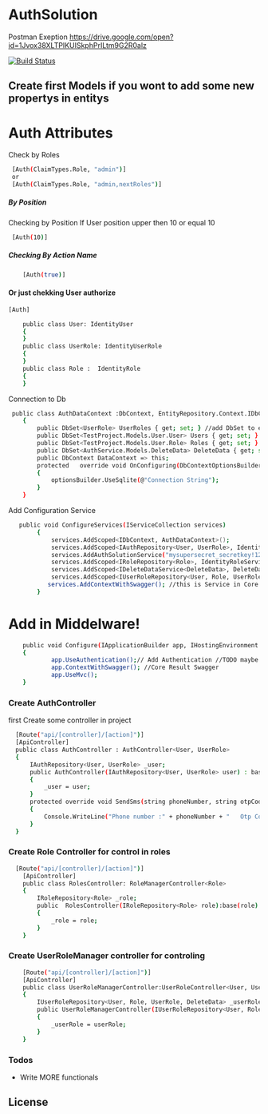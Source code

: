 # AuthSolution

Postman Exeption
https://drive.google.com/open?id=1Jvox38XLTPIKUISkphPrILtm9G2R0alz

[![Build Status](https://travis-ci.org/joemccann/dillinger.svg?branch=master)](https://travis-ci.org/joemccann/dillinger)

## Create first Models if you wont to add some new propertys in entitys

# Auth Attributes

Check by Roles

```sh
 [Auth(ClaimTypes.Role, "admin")]
 or
 [Auth(ClaimTypes.Role, "admin,nextRoles")]
```

##### By Position

Checking by Position
If User position upper then 10 or equal 10

```sh
 [Auth(10)]
```

##### Checking By Action Name

```sh
    [Auth(true)]
```

#### Or just chekking User authorize

```sh
[Auth]
```

```sh
    public class User: IdentityUser
    {
    }
    public class UserRole: IdentityUserRole
    {
    }
    public class Role :  IdentityRole
    {
    }
```

Connection to Db

```sh
 public class AuthDataContext :DbContext, EntityRepository.Context.IDbContext
    {
        public DbSet<UserRole> UserRoles { get; set; } //add DbSet to entitys
        public DbSet<TestProject.Models.User.User> Users { get; set; }
        public DbSet<TestProject.Models.User.Role> Roles { get; set; }
        public DbSet<AuthService.Models.DeleteData> DeleteData { get; set; }
        public DbContext DataContext => this;
        protected   override void OnConfiguring(DbContextOptionsBuilder optionsBuilder)
        {
            optionsBuilder.UseSqlite(@"Connection String");
        }
    }
```

Add Configuration Service

```sh
   public void ConfigureServices(IServiceCollection services)
        {
            services.AddScoped<IDbContext, AuthDataContext>();
            services.AddScoped<IAuthRepository<User, UserRole>, IdentityUserService<User, Role, UserRole>>();
            services.AddAuthSolutionService("mysupersecret_secretkey!123");
            services.AddScoped<IRoleRepository<Role>, IdentityRoleService<Role>>();
            services.AddScoped<IDeleteDataService<DeleteData>, DeleteDataService<DeleteData>>();
            services.AddScoped<IUserRoleRepository<User, Role, UserRole,DeleteData>, UserRoleRepositoryService<User, Role, UserRole, DeleteData>>();
           services.AddContextWithSwagger(); //this is Service in Core Result
        }
```

# Add in Middelware!

```sh
    public void Configure(IApplicationBuilder app, IHostingEnvironment env)
    {
            app.UseAuthentication();// Add Authentication //TODO maybe change
            app.ContextWithSwagger(); //Core Result Swagger
            app.UseMvc();
    }
```

### Create AuthController

first Create some controller in project

```sh
  [Route("api/[controller]/[action]")]
  [ApiController]
  public class AuthController : AuthController<User, UserRole>
  {
      IAuthRepository<User, UserRole> _user;
      public AuthController(IAuthRepository<User, UserRole> user) : base(user)
      {
          _user = user;
      }
      protected override void SendSms(string phoneNumber, string otpCode)
      {
          Console.WriteLine("Phone number :" + phoneNumber + "   Otp Code: " + otpCode);
      }
  }
```

### Create Role Controller for control in roles

```sh
  [Route("api/[controller]/[action]")]
    [ApiController]
    public class RolesController: RoleManagerController<Role>
    {
        IRoleRepository<Role> _role;
        public  RolesController(IRoleRepository<Role> role):base(role)
        {
            _role = role;
        }
    }
```

### Create UserRoleManager controller for controling

```sh
    [Route("api/[controller]/[action]")]
    [ApiController]
    public class UserRoleManagerController:UserRoleController<User, UserRole, Role, DeleteData>
    {
        IUserRoleRepository<User, Role, UserRole, DeleteData> _userRole;
        public UserRoleManagerController(IUserRoleRepository<User, Role, UserRole, DeleteData> userRole):base(userRole)
        {
            _userRole = userRole;
        }
    }
```

### Todos

- Write MORE functionals

## License
